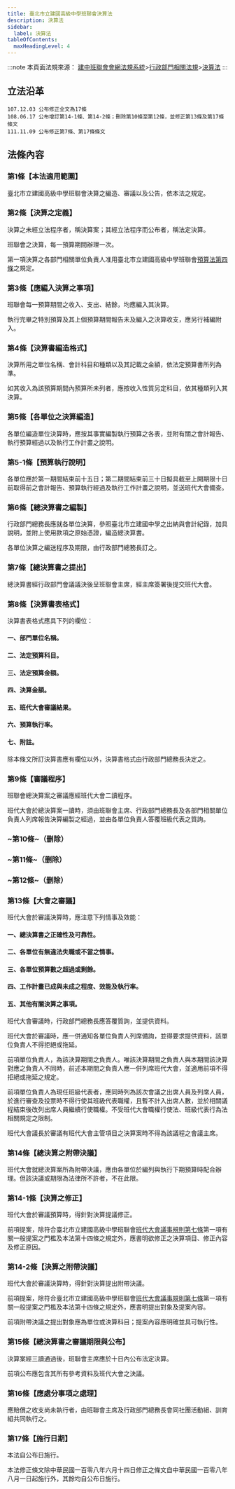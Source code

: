 ```yaml
---
title: 臺北市立建國高級中學班聯會決算法
description: 決算法
sidebar:
  label: 決算法
tableOfContents:
  maxHeadingLevel: 4
---
```


:::note
本頁面法規來源：
[建中班聯會會網法規系統](https://ckhssc.wordpress.com/%e6%b3%95%e8%a6%8f%e7%b3%bb%e7%b5%b1/)\>[行政部門相關法規](https://ckhssc.wordpress.com/%e8%a1%8c%e6%94%bf%e9%83%a8%e9%96%80%e7%9b%b8%e9%97%9c%e6%b3%95%e8%a6%8f/)\>[決算法](https://drive.google.com/file/d/1Yuqu09YSfOAEAGvcMJCmODY_27defCJO/view?usp=share_link)
:::

## 立法沿革
```
107.12.03 公布修正全文為17條
108.06.17 公布增訂第14-1條、第14-2條；刪除第10條至第12條，並修正第13條及第17條條文
111.11.09 公布修正第7條、第17條條文
```

## 法條內容
### 第1條【本法適用範圍】

臺北市立建國高級中學班聯會決算之編造、審議以及公告，依本法之規定。

### 第2條【決算之定義】

決算之未經立法程序者，稱決算案；其經立法程序而公布者，稱法定決算。

班聯會之決算，每一預算期間辦理一次。

第一項決算之各部門相關單位負責人准用臺北市立建國高級中學班聯會[預算法第四條](/行政部門/預算法/#第4條基金之定義)之規定。

### 第3條【應編入決算之事項】

班聯會每一預算期間之收入、支出、結餘，均應編入其決算。

執行完畢之特別預算及其上個預算期間報告未及編入之決算收支，應另行補編附入。

### 第4條【決算書編造格式】

決算所用之單位名稱、會計科目和種類以及其記載之金額，依法定預算書所列為準。

如其收入為該預算期間內預算所未列者，應按收入性質另定科目，依其種類列入其決算。

### 第5條【各單位之決算編造】

各單位編造單位決算時，應按其事實編製執行預算之各表，並附有關之會計報告、執行預算經過以及執行工作計畫之說明。

### 第5-1條【預算執行說明】

各單位應於第一期間結束前十五日；第二期間結束前三十日擬具截至上開期限十日前取得前之會計報告、預算執行經過及執行工作計畫之說明，並送班代大會備查。

### 第6條【總決算書之編製】

行政部門總務長應就各單位決算，參照臺北市立建國中學之出納與會計紀錄，加具說明，並附上使用款項之原始憑證，編造總決算書。

各單位決算之編送程序及期限，由行政部門總務長訂之。

### 第7條【總決算書之提出】

總決算書經行政部門會議議決後呈班聯會主席，經主席簽署後提交班代大會。

### 第8條【決算書表格式】

決算書表格式應具下列的欄位：

#### 一、部門單位名稱。

#### 二、法定預算科目。

#### 三、法定預算金額。

#### 四、決算金額。

#### 五、班代大會審議結果。

#### 六、預算執行率。

#### 七、附註。

除本條文所訂決算書應有欄位以外，決算書格式由行政部門總務長決定之。

### 第9條【審議程序】

班聯會總決算案之審議應經班代大會二讀程序。

班代大會於總決算案一讀時，須由班聯會主席、行政部門總務長及各部門相關單位負責人列席報告決算編製之經過，並由各單位負責人答覆班級代表之質詢。

### ~第10條~（删除）

### ~第11條~（删除）

### ~第12條~（删除）

### 第13條【大會之審議】

班代大會於審議決算時，應注意下列情事及效能：

#### 一、總決算書之正確性及可靠性。

#### 二、各單位有無違法失職或不當之情事。

#### 三、各單位預算數之超過或剩餘。

#### 四、工作計畫已成與未成之程度、效能及執行率。

#### 五、其他有關決算之事項。

班代大會審議時，行政部門總務長應答覆質詢，並提供資料。

班代大會於審議時，應一併通知各單位負責人列席備詢，並得要求提供資料，該單位負責人不得拒絕或拖延。

前項單位負責人，為該決算期間之負責人。唯該決算期間之負責人與本期間該決算對應之負責人不同時，前述本期間之負責人應一併列席班代大會，並適用前項不得拒絕或拖延之規定。

前項單位負責人為現任班級代表者，應同時列為該次會議之出席人員及列席人員，於進行審查及投票時不得行使其班級代表職權，且暫不計入出席人數，並於相關議程結束後改列出席人員繼續行使職權。不受班代大會職權行使法、班級代表行為法相關規定之限制。

班代大會議長於審議有班代大會主管項目之決算案時不得為該議程之會議主席。

### 第14條【總決算之附帶決議】

班代大會就總決算案所為附帶決議，應由各單位於編列與執行下期預算時配合辦理。但該決議或期限為法律所不許者，不在此限。

### 第14-1條【決算之修正】

班代大會於審議預算時，得針對決算提議修正。

前項提案，除符合臺北市立建國高級中學班聯會[班代大會議事規則第七條](/no)第一項有關一般提案之門檻及本法第十四條之規定外，應書明欲修正之決算項目、修正內容及修正原因。

### 第14-2條【決算之附帶決議】

班代大會於審議決算時，得針對決算提出附帶決議。

前項提案，除符合臺北市立建國高級中學班聯會[班代大會議事規則第七條](/no)第一項有關一般提案之門檻及本法第十四條之規定外，應書明提出對象及提案內容。

前項附帶決議之提出對象應為單位或決算科目；提案內容應明確並具可執行性。

### 第15條【總決算書之審議期限與公布】

決算案經三讀通過後，班聯會主席應於十日內公布法定決算。

前項公布應包含其所有參考資料及班代大會之決議。

### 第16條【應處分事項之處理】

應賠償之收支尚未執行者，由班聯會主席及行政部門總務長會同社團活動組、訓育組共同執行之。

### 第17條【施行日期】

本法自公布日施行。

本法修正條文除中華民國一百零八年六月十四日修正之條文自中華民國一百零八年八月一日起施行外，其餘均自公布日施行。



